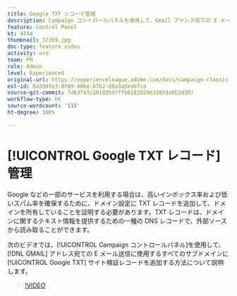```yaml
---
title: Google TXT レコード管理
description: Campaign コントロールパネルを使用して、Gmail アドレス宛ての E メール送信に使用するすべてのサブドメインに Google TXT サイト検証レコードを追加できます。
feature: Control Panel
kt: 4744
thumbnail: 32369.jpg
doc-type: feature video
activity: use
team: PM
role: Admin
level: Experienced
original-url: https://experienceleague.adobe.com/docs/campaign-classic-learn/tutorials/administrating/control-panel-acc/google-txt-record-management.html
exl-id: 0a39dfe3-8f89-406e-b7b2-d8a3a5eabfca
source-git-commit: 7d63f43c26182bd7ffb618392463283da0b3d307
workflow-type: ht
source-wordcount: '115'
ht-degree: 100%

---
```


# [!UICONTROL Google TXT レコード]管理

Google などの一部のサービスを利用する場合は、高いインボックス率および低いスパム率を確保するために、ドメイン設定に TXT レコードを追加して、ドメインを所有していることを証明する必要があります。TXT レコードは、ドメインに関するテキスト情報を提供するための一種の DNS レコードで、外部ソースから読み取ることができます。

次のビデオでは、[!UICONTROL Campaign コントロールパネル]を使用して、[!DNL GMAIL] アドレス宛ての E メール送信に使用するすべてのサブドメインに [!UICONTROL Google TXT] サイト検証レコードを追加する方法について説明します。

>[!VIDEO](https://video.tv.adobe.com/v/32369?quality=12)
